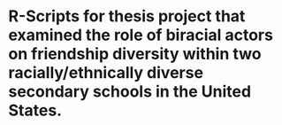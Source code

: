 # R-Scripts for thesis project that examined the role of biracial actors on friendship diversity within two racially/ethnically diverse secondary schools in the United States.
